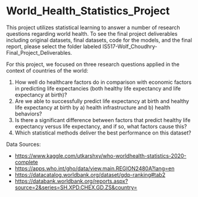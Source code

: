 # World_Health_Statistics_Project

This project utilizes statistical learning to answer a number of research questions regarding world health. To see the final project deliverables including original datasets, final datasets, code for the models, and the final report, please select the folder labeled IS517-Wolf_Choudhry-Final_Project_Deliverables.

For this project, we focused on three research questions applied in the context of countries of the world:

1. How well do healthcare factors do in comparison with economic factors in predicting life expectancies (both healthy life expectancy and life expectancy at birth)?
2. Are we able to successfully predict life expectancy at birth and healthy life expectancy at birth by a) health infrastructure and b) health behaviors?
3. Is there a significant difference between factors that predict healthy life expectancy versus life expectancy, and if so, what factors cause this?
4. Which statistical methods deliver the best performance on this dataset? 

Data Sources:
* https://www.kaggle.com/utkarshxy/who-worldhealth-statistics-2020-complete
* https://apps.who.int/gho/data/view.main.REGION2480A?lang=en
* https://datacatalog.worldbank.org/dataset/gdp-ranking#tab2
* https://databank.worldbank.org/reports.aspx?source=2&series=SH.XPD.CHEX.GD.ZS&country=

